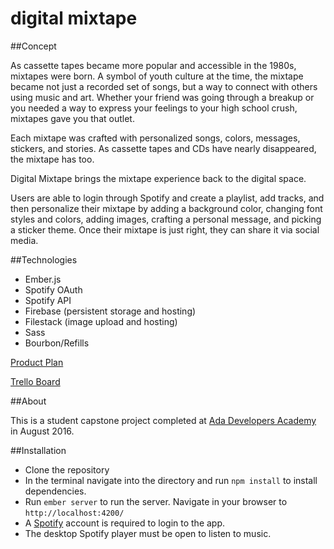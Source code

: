 # digital mixtape

##Concept

As cassette tapes became more popular and accessible in the 1980s, mixtapes were born. A symbol of youth culture at the time, the mixtape became not just a recorded set of songs, but a way to connect with others using music and art. Whether your friend was going through a breakup or you needed a way to express your feelings to your high school crush, mixtapes gave you that outlet.

Each mixtape was crafted with personalized songs, colors, messages, stickers, and stories. As cassette tapes and CDs have nearly disappeared, the mixtape has too.

Digital Mixtape brings the mixtape experience back to the digital space.

Users are able to login through Spotify and create a playlist, add tracks, and then personalize their mixtape by adding a background color, changing font styles and colors, adding images, crafting a personal message, and picking a sticker theme. Once their mixtape is just right, they can share it via social media.

##Technologies

- Ember.js
- Spotify OAuth
- Spotify API
- Firebase (persistent storage and hosting)
- Filestack (image upload and hosting)
- Sass
- Bourbon/Refills

[Product Plan](https://gist.github.com/jweeber/d08e3620af45992b32bde35e8d586937)

[Trello Board](https://trello.com/b/R8ZuSYri/mixtape)

##About

This is a student capstone project completed at [Ada Developers Academy](http://adadevelopersacademy.org/) in August 2016.

##Installation

- Clone the repository
- In the terminal navigate into the directory and run `npm install` to install dependencies.
- Run `ember server` to run the server. Navigate in your browser to `http://localhost:4200/`
- A [Spotify](https://www.spotify.com) account is required to login to the app.
- The desktop Spotify player must be open to listen to music.

